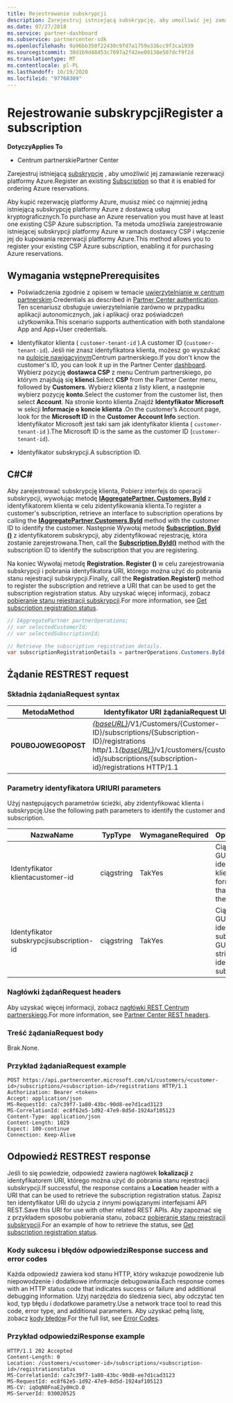 ```yaml
---
title: Rejestrowanie subskrypcji
description: Zarejestruj istniejącą subskrypcję, aby umożliwić jej zamawianie rezerwacji platformy Azure.
ms.date: 07/27/2018
ms.service: partner-dashboard
ms.subservice: partnercenter-sdk
ms.openlocfilehash: 9a96bb350f22430c9fd7a1759e336cc9f3ca1939
ms.sourcegitcommit: 30d1b9d48453c7697a2f42ee09138e507dcf9f2d
ms.translationtype: MT
ms.contentlocale: pl-PL
ms.lasthandoff: 10/19/2020
ms.locfileid: "97768309"
---
```

# <a name="register-a-subscription"></a><span data-ttu-id="1f957-103">Rejestrowanie subskrypcji</span><span class="sxs-lookup"><span data-stu-id="1f957-103">Register a subscription</span></span>

<span data-ttu-id="1f957-104">**Dotyczy**</span><span class="sxs-lookup"><span data-stu-id="1f957-104">**Applies To**</span></span>

- <span data-ttu-id="1f957-105">Centrum partnerskie</span><span class="sxs-lookup"><span data-stu-id="1f957-105">Partner Center</span></span>

<span data-ttu-id="1f957-106">Zarejestruj istniejącą [subskrypcję](subscription-resources.md) , aby umożliwić jej zamawianie rezerwacji platformy Azure.</span><span class="sxs-lookup"><span data-stu-id="1f957-106">Register an existing [Subscription](subscription-resources.md) so that it is enabled for ordering Azure reservations.</span></span>

<span data-ttu-id="1f957-107">Aby kupić rezerwację platformy Azure, musisz mieć co najmniej jedną istniejącą subskrypcję platformy Azure z dostawcą usług kryptograficznych.</span><span class="sxs-lookup"><span data-stu-id="1f957-107">To purchase an Azure reservation you must have at least one existing CSP Azure subscription.</span></span> <span data-ttu-id="1f957-108">Ta metoda umożliwia zarejestrowanie istniejącej subskrypcji platformy Azure w ramach dostawcy CSP i włączenie jej do kupowania rezerwacji platformy Azure.</span><span class="sxs-lookup"><span data-stu-id="1f957-108">This method allows you to register your existing CSP Azure subscription, enabling it for purchasing Azure reservations.</span></span>

## <a name="prerequisites"></a><span data-ttu-id="1f957-109">Wymagania wstępne</span><span class="sxs-lookup"><span data-stu-id="1f957-109">Prerequisites</span></span>

- <span data-ttu-id="1f957-110">Poświadczenia zgodnie z opisem w temacie [uwierzytelnianie w centrum partnerskim](partner-center-authentication.md).</span><span class="sxs-lookup"><span data-stu-id="1f957-110">Credentials as described in [Partner Center authentication](partner-center-authentication.md).</span></span> <span data-ttu-id="1f957-111">Ten scenariusz obsługuje uwierzytelnianie zarówno w przypadku aplikacji autonomicznych, jak i aplikacji oraz poświadczeń użytkownika.</span><span class="sxs-lookup"><span data-stu-id="1f957-111">This scenario supports authentication with both standalone App and App+User credentials.</span></span>

- <span data-ttu-id="1f957-112">Identyfikator klienta ( `customer-tenant-id` ).</span><span class="sxs-lookup"><span data-stu-id="1f957-112">A customer ID (`customer-tenant-id`).</span></span> <span data-ttu-id="1f957-113">Jeśli nie znasz identyfikatora klienta, możesz go wyszukać na [pulpicie nawigacyjnym](https://partner.microsoft.com/dashboard)Centrum partnerskiego.</span><span class="sxs-lookup"><span data-stu-id="1f957-113">If you don't know the customer's ID, you can look it up in the Partner Center [dashboard](https://partner.microsoft.com/dashboard).</span></span> <span data-ttu-id="1f957-114">Wybierz pozycję **dostawca CSP** z menu Centrum partnerskiego, po którym znajdują się **klienci**.</span><span class="sxs-lookup"><span data-stu-id="1f957-114">Select **CSP** from the Partner Center menu, followed by **Customers**.</span></span> <span data-ttu-id="1f957-115">Wybierz klienta z listy klient, a następnie wybierz pozycję **konto**.</span><span class="sxs-lookup"><span data-stu-id="1f957-115">Select the customer from the customer list, then select **Account**.</span></span> <span data-ttu-id="1f957-116">Na stronie konto klienta Znajdź **Identyfikator Microsoft** w sekcji **Informacje o koncie klienta** .</span><span class="sxs-lookup"><span data-stu-id="1f957-116">On the customer’s Account page, look for the **Microsoft ID** in the **Customer Account Info** section.</span></span> <span data-ttu-id="1f957-117">Identyfikator Microsoft jest taki sam jak identyfikator klienta ( `customer-tenant-id` ).</span><span class="sxs-lookup"><span data-stu-id="1f957-117">The Microsoft ID is the same as the customer ID  (`customer-tenant-id`).</span></span>

- <span data-ttu-id="1f957-118">Identyfikator subskrypcji.</span><span class="sxs-lookup"><span data-stu-id="1f957-118">A subscription ID.</span></span>

## <a name="c"></a><span data-ttu-id="1f957-119">C\#</span><span class="sxs-lookup"><span data-stu-id="1f957-119">C\#</span></span>

<span data-ttu-id="1f957-120">Aby zarejestrować subskrypcję klienta, Pobierz interfejs do operacji subskrypcji, wywołując metodę [**IAggregatePartner. Customers. ById**](/dotnet/api/microsoft.store.partnercenter.customers.icustomercollection.byid) z identyfikatorem klienta w celu zidentyfikowania klienta.</span><span class="sxs-lookup"><span data-stu-id="1f957-120">To register a customer's subscription, retrieve an interface to subscription operations by calling the [**IAggregatePartner.Customers.ById**](/dotnet/api/microsoft.store.partnercenter.customers.icustomercollection.byid) method with the customer ID to identify the customer.</span></span> <span data-ttu-id="1f957-121">Następnie Wywołaj metodę [**Subscription. ById ()**](/dotnet/api/microsoft.store.partnercenter.subscriptions.isubscriptioncollection.byid) z identyfikatorem subskrypcji, aby zidentyfikować rejestrację, która zostanie zarejestrowana.</span><span class="sxs-lookup"><span data-stu-id="1f957-121">Then, call the [**Subscription.ById()**](/dotnet/api/microsoft.store.partnercenter.subscriptions.isubscriptioncollection.byid) method with the subscription ID to identify the subscription that you are registering.</span></span>

<span data-ttu-id="1f957-122">Na koniec Wywołaj metodę **Registration. Register ()** w celu zarejestrowania subskrypcji i pobrania identyfikatora URI, którego można użyć do pobrania stanu rejestracji subskrypcji.</span><span class="sxs-lookup"><span data-stu-id="1f957-122">Finally, call the **Registration.Register()** method to register the subscription and retrieve a URI that can be used to get the subscription registration status.</span></span> <span data-ttu-id="1f957-123">Aby uzyskać więcej informacji, zobacz [pobieranie stanu rejestracji subskrypcji](get-subscription-registration-status.md).</span><span class="sxs-lookup"><span data-stu-id="1f957-123">For more information, see [Get subscription registration status](get-subscription-registration-status.md).</span></span>

``` csharp
// IAggregatePartner partnerOperations;
// var selectedCustomerId;
// var selectedSubscriptionId;

// Retrieve the subscription registration details.
var subscriptionRegistrationDetails = partnerOperations.Customers.ById(selectedCustomerId).Subscriptions.ById(selectedSubscriptionId).Registration.Register();
```

## <a name="rest-request"></a><span data-ttu-id="1f957-124">Żądanie REST</span><span class="sxs-lookup"><span data-stu-id="1f957-124">REST request</span></span>

### <a name="request-syntax"></a><span data-ttu-id="1f957-125">Składnia żądania</span><span class="sxs-lookup"><span data-stu-id="1f957-125">Request syntax</span></span>

| <span data-ttu-id="1f957-126">Metoda</span><span class="sxs-lookup"><span data-stu-id="1f957-126">Method</span></span>    | <span data-ttu-id="1f957-127">Identyfikator URI żądania</span><span class="sxs-lookup"><span data-stu-id="1f957-127">Request URI</span></span>                                                                                                                        |
|-----------|------------------------------------------------------------------------------------------------------------------------------------|
| <span data-ttu-id="1f957-128">**POUBOJOWEGO**</span><span class="sxs-lookup"><span data-stu-id="1f957-128">**POST**</span></span>  | <span data-ttu-id="1f957-129">[*{baseURL}*](partner-center-rest-urls.md)/V1/Customers/{Customer-ID}/subscriptions/{Subscription-ID}/registrations http/1.1</span><span class="sxs-lookup"><span data-stu-id="1f957-129">[*{baseURL}*](partner-center-rest-urls.md)/v1/customers/{customer-id}/subscriptions/{subscription-id}/registrations HTTP/1.1</span></span> |

### <a name="uri-parameters"></a><span data-ttu-id="1f957-130">Parametry identyfikatora URI</span><span class="sxs-lookup"><span data-stu-id="1f957-130">URI parameters</span></span>

<span data-ttu-id="1f957-131">Użyj następujących parametrów ścieżki, aby zidentyfikować klienta i subskrypcję.</span><span class="sxs-lookup"><span data-stu-id="1f957-131">Use the following path parameters to identify the customer and subscription.</span></span>

| <span data-ttu-id="1f957-132">Nazwa</span><span class="sxs-lookup"><span data-stu-id="1f957-132">Name</span></span>                    | <span data-ttu-id="1f957-133">Typ</span><span class="sxs-lookup"><span data-stu-id="1f957-133">Type</span></span>       | <span data-ttu-id="1f957-134">Wymagane</span><span class="sxs-lookup"><span data-stu-id="1f957-134">Required</span></span> | <span data-ttu-id="1f957-135">Opis</span><span class="sxs-lookup"><span data-stu-id="1f957-135">Description</span></span>                                                   |
|-------------------------|------------|----------|---------------------------------------------------------------|
| <span data-ttu-id="1f957-136">Identyfikator klienta</span><span class="sxs-lookup"><span data-stu-id="1f957-136">customer-id</span></span>             | <span data-ttu-id="1f957-137">ciąg</span><span class="sxs-lookup"><span data-stu-id="1f957-137">string</span></span>     | <span data-ttu-id="1f957-138">Tak</span><span class="sxs-lookup"><span data-stu-id="1f957-138">Yes</span></span>      | <span data-ttu-id="1f957-139">Ciąg w formacie GUID, który identyfikuje klienta.</span><span class="sxs-lookup"><span data-stu-id="1f957-139">A GUID formatted string that identifies the customer.</span></span>         |
| <span data-ttu-id="1f957-140">Identyfikator subskrypcji</span><span class="sxs-lookup"><span data-stu-id="1f957-140">subscription-id</span></span>         | <span data-ttu-id="1f957-141">ciąg</span><span class="sxs-lookup"><span data-stu-id="1f957-141">string</span></span>     | <span data-ttu-id="1f957-142">Tak</span><span class="sxs-lookup"><span data-stu-id="1f957-142">Yes</span></span>      | <span data-ttu-id="1f957-143">Ciąg w formacie GUID, który identyfikuje subskrypcję.</span><span class="sxs-lookup"><span data-stu-id="1f957-143">A GUID formatted string that identifies the subscription.</span></span>     |

### <a name="request-headers"></a><span data-ttu-id="1f957-144">Nagłówki żądań</span><span class="sxs-lookup"><span data-stu-id="1f957-144">Request headers</span></span>

<span data-ttu-id="1f957-145">Aby uzyskać więcej informacji, zobacz [nagłówki REST Centrum partnerskiego](headers.md).</span><span class="sxs-lookup"><span data-stu-id="1f957-145">For more information, see [Partner Center REST headers](headers.md).</span></span>

### <a name="request-body"></a><span data-ttu-id="1f957-146">Treść żądania</span><span class="sxs-lookup"><span data-stu-id="1f957-146">Request body</span></span>

<span data-ttu-id="1f957-147">Brak.</span><span class="sxs-lookup"><span data-stu-id="1f957-147">None.</span></span>

### <a name="request-example"></a><span data-ttu-id="1f957-148">Przykład żądania</span><span class="sxs-lookup"><span data-stu-id="1f957-148">Request example</span></span>

```http
POST https://api.partnercenter.microsoft.com/v1/customers/<customer-id>/subscriptions/<subscription-id>/registrations HTTP/1.1
Authorization: Bearer <token>
Accept: application/json
MS-RequestId: ca7c39f7-1a80-43bc-90d8-ee7d1cad3123
MS-CorrelationId: ec8f62e5-1d92-47e9-8d5d-1924af105123
Content-Type: application/json
Content-Length: 1029
Expect: 100-continue
Connection: Keep-Alive
```

## <a name="rest-response"></a><span data-ttu-id="1f957-149">Odpowiedź REST</span><span class="sxs-lookup"><span data-stu-id="1f957-149">REST response</span></span>

<span data-ttu-id="1f957-150">Jeśli to się powiedzie, odpowiedź zawiera nagłówek **lokalizacji** z identyfikatorem URI, którego można użyć do pobrania stanu rejestracji subskrypcji.</span><span class="sxs-lookup"><span data-stu-id="1f957-150">If successful, the response contains a **Location** header with a URI that can be used to retrieve the subscription registration status.</span></span> <span data-ttu-id="1f957-151">Zapisz ten identyfikator URI do użycia z innymi powiązanymi interfejsami API REST.</span><span class="sxs-lookup"><span data-stu-id="1f957-151">Save this URI for use with other related REST APIs.</span></span> <span data-ttu-id="1f957-152">Aby zapoznać się z przykładem sposobu pobierania stanu, zobacz [pobieranie stanu rejestracji subskrypcji](get-subscription-registration-status.md).</span><span class="sxs-lookup"><span data-stu-id="1f957-152">For an example of how to retrieve the status, see [Get subscription registration status](get-subscription-registration-status.md).</span></span>

### <a name="response-success-and-error-codes"></a><span data-ttu-id="1f957-153">Kody sukcesu i błędów odpowiedzi</span><span class="sxs-lookup"><span data-stu-id="1f957-153">Response success and error codes</span></span>

<span data-ttu-id="1f957-154">Każda odpowiedź zawiera kod stanu HTTP, który wskazuje powodzenie lub niepowodzenie i dodatkowe informacje debugowania.</span><span class="sxs-lookup"><span data-stu-id="1f957-154">Each response comes with an HTTP status code that indicates success or failure and additional debugging information.</span></span> <span data-ttu-id="1f957-155">Użyj narzędzia do śledzenia sieci, aby odczytać ten kod, typ błędu i dodatkowe parametry.</span><span class="sxs-lookup"><span data-stu-id="1f957-155">Use a network trace tool to read this code, error type, and additional parameters.</span></span> <span data-ttu-id="1f957-156">Aby uzyskać pełną listę, zobacz [kody błędów](error-codes.md).</span><span class="sxs-lookup"><span data-stu-id="1f957-156">For the full list, see [Error Codes](error-codes.md).</span></span>

### <a name="response-example"></a><span data-ttu-id="1f957-157">Przykład odpowiedzi</span><span class="sxs-lookup"><span data-stu-id="1f957-157">Response example</span></span>

```http
HTTP/1.1 202 Accepted
Content-Length: 0
Location: /customers/<customer-id>/subscriptions/<subscription-id>/registrationstatus
MS-CorrelationId: ca7c39f7-1a80-43bc-90d8-ee7d1cad3123
MS-RequestId: ec8f62e5-1d92-47e9-8d5d-1924af105123
MS-CV: iqOqN0FnaE2y0HcD.0
MS-ServerId: 030020525
```
